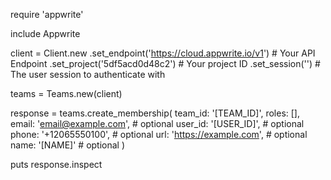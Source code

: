 require 'appwrite'

include Appwrite

client = Client.new
    .set_endpoint('https://cloud.appwrite.io/v1') # Your API Endpoint
    .set_project('5df5acd0d48c2') # Your project ID
    .set_session('') # The user session to authenticate with

teams = Teams.new(client)

response = teams.create_membership(
    team_id: '[TEAM_ID]',
    roles: [],
    email: 'email@example.com', # optional
    user_id: '[USER_ID]', # optional
    phone: '+12065550100', # optional
    url: 'https://example.com', # optional
    name: '[NAME]' # optional
)

puts response.inspect
